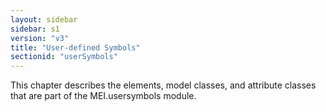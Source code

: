```yaml
---
layout: sidebar
sidebar: s1
version: "v3"
title: "User-defined Symbols"
sectionid: "userSymbols"
---
```


This chapter describes the elements, model classes, and attribute classes that are
part of the
MEI.usersymbols module.

